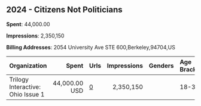 ## 2024 - Citizens Not Politicians 
**Spent**: 44,000.00

**Impressions**: 2,350,150

**Billing Addresses**: 2054 University Ave STE 600,Berkeley,94704,US

|Organization|Spent|Urls|Impressions|Genders|Age Brackets|Country Codes|
|:---|---:|:---|---:|:---|:---|:---|
|Trilogy Interactive: Ohio Issue 1|44,000.00 USD|[0](https://www.snap.com/political-ads/asset/163060ff4d9c11dcfa40ba61c4e2c4bc8ad17a7a17e834521fcff629c066fb9e?mediaType=mp4)|2,350,150||18-35|united states|
